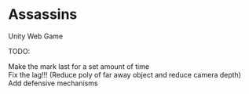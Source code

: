 Assassins
=========

Unity Web Game

TODO:

Make the mark last for a set amount of time<br />
Fix the lag!!! (Reduce poly of far away object and reduce camera depth)<br />
Add defensive mechanisms
